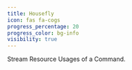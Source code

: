 ```yaml
---
title: Housefly
icon: fas fa-cogs
progress_percentage: 20
progress_color: bg-info
visibility: true
---
```

Stream Resource Usages of a Command.